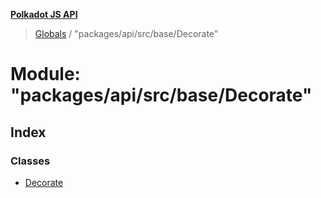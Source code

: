 **[Polkadot JS API](../README.md)**

> [Globals](../globals.md) / "packages/api/src/base/Decorate"

# Module: "packages/api/src/base/Decorate"

## Index

### Classes

* [Decorate](../classes/_packages_api_src_base_decorate_.decorate.md)
